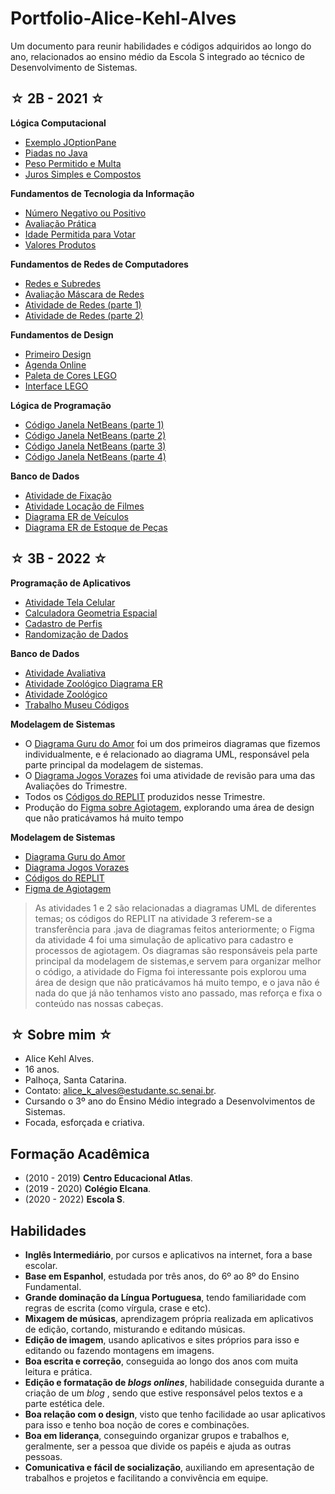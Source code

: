 # Portfolio-Alice-Kehl-Alves
Um documento para reunir habilidades e códigos adquiridos ao longo do ano, relacionados ao ensino médio da Escola S integrado ao técnico de Desenvolvimento de Sistemas.

## <b>☆ 2B - 2021 ☆</b>

<b>Lógica Computacional</b>

* [Exemplo JOptionPane](https://github.com/alicekal/Portfolio-Alice-Kehl-Alves/blob/main/logicacomputacional%3B/joptionpane.java)
* [Piadas no Java](https://github.com/alicekal/Portfolio-Alice-Kehl-Alves/blob/main/logicacomputacional/piadas.java)
* [Peso Permitido e Multa](https://github.com/alicekal/Portfolio-Alice-Kehl-Alves/blob/main/logicacomputacional/pesopermitido.java)
* [Juros Simples e Compostos](https://github.com/alicekal/Portfolio-Alice-Kehl-Alves/blob/main/logicacomputacional/juros.java)

<b>Fundamentos de Tecnologia da Informação</b>

* [Número Negativo ou Positivo](https://github.com/alicekal/Portfolio-Alice-Kehl-Alves/tree/main/fundamentosTI)
* [Avaliação Prática](https://github.com/alicekal/Portfolio-Alice-Kehl-Alves/blob/main/fundamentosTI/exemplos)
* [Idade Permitida para Votar](https://github.com/alicekal/Portfolio-Alice-Kehl-Alves/blob/main/fundamentosTI/permissaovotar.sh)
* [Valores Produtos](https://github.com/alicekal/Portfolio-Alice-Kehl-Alves/blob/main/fundamentosTI/valoresprodutos.sh)

<b>Fundamentos de Redes de Computadores</b>

* [Redes e Subredes](https://github.com/alicekal/Portfolio-Alice-Kehl-Alves/blob/main/redesdecomputadores/c6cf3005-a3a5-4887-9243-c00305aff1c9.jpg)
* [Avaliação Máscara de Redes](https://docs.google.com/document/d/1Z8kKml91VeEphNtsitQ_uAIfGFKD38o2uCOA5ZW7L1g/edit?usp=sharing)
* [Atividade de Redes (parte 1)](https://github.com/alicekal/Portfolio-Alice-Kehl-Alves/blob/main/redesdecomputadores/rc.jpg)
* [Atividade de Redes (parte 2)](https://github.com/alicekal/Portfolio-Alice-Kehl-Alves/blob/main/redesdecomputadores/20210908_082256.jpg)

<b>Fundamentos de Design</b>

* [Primeiro Design](https://www.figma.com/proto/8KdKmTbdq6AXI5nEB3qYOW/primeiro-design?node-id=1%3A6&starting-point-node-id=1%3A6)
* [Agenda Online](https://www.figma.com/proto/dfOGOBUkezAaxtkUsHLJjV/AgendaOnline?node-id=10%3A237&starting-point-node-id=10%3A237)
* [Paleta de Cores LEGO](https://docs.google.com/presentation/d/1zOdABBv0wKRFKAig5i6EsfqcoAUHNa-XNJmkFGU731Q/edit?usp=sharing)
* [Interface LEGO](https://www.figma.com/proto/biLt1rWeS4LdMx0SwJ7LIJ/LEGO-INTERFACE?node-id=2%3A4&starting-point-node-id=2%3A4)

<b>Lógica de Programação</b>

* [Código Janela NetBeans (parte 1)](https://github.com/alicekal/Portfolio-Alice-Kehl-Alves/blob/main/logicaprogramacao/codigojanela1.java)
* [Código Janela NetBeans (parte 2)](https://github.com/alicekal/Portfolio-Alice-Kehl-Alves/blob/main/logicaprogramacao/codigojanela2.java)
* [Código Janela NetBeans (parte 3)](https://github.com/alicekal/Portfolio-Alice-Kehl-Alves/blob/main/logicaprogramacao/codigojanela3.java)
* [Código Janela NetBeans (parte 4)](https://github.com/alicekal/Portfolio-Alice-Kehl-Alves/blob/main/logicaprogramacao/codigojanela4.java)

<b>Banco de Dados</b>

* [Atividade de Fixação](https://github.com/alicekal/Portfolio-Alice-Kehl-Alves/blob/main/bancodedados2021/atividadefixação.sql)
* [Atividade Locação de Filmes](https://github.com/alicekal/Portfolio-Alice-Kehl-Alves/blob/main/bancodedados2021/locacao.sql)
* [Diagrama ER de Veículos](https://drive.google.com/file/d/1NcOYDk1tJZ1s3--EYKBIr5e2aL3G5Pum/view?usp=sharing)
* [Diagrama ER de Estoque de Peças](https://drive.google.com/file/d/1c2jO6rocaU6xoqvmM3hTFCovnDzNMhtQ/view?usp=sharing)

## <b>☆ 3B - 2022 ☆</b>

<b>Programação de Aplicativos</b>

* [Atividade Tela Celular](https://docs.google.com/document/d/1Mel3yRDw8KxHC-U3wjfd6tEzG489Xllf7mPvWtlEh8s/edit?usp=sharing)
* [Calculadora Geometria Espacial](https://github.com/alicekal/Portfolio-Alice-Kehl-Alves/blob/main/programaçãoaplicativos/ColaGeometriaEspacial%20(1).zip)
* [Cadastro de Perfis](https://github.com/alicekal/Portfolio-Alice-Kehl-Alves/blob/main/programaçãoaplicativos/vanessa.zip)
* [Randomização de Dados](https://github.com/alicekal/Portfolio-Alice-Kehl-Alves/blob/main/programaçãoaplicativos/Random.zip)

<b>Banco de Dados</b>

* [Atividade Avaliativa](https://github.com/alicekal/Portfolio-Alice-Kehl-Alves/blob/main/bancodedados2022/atividadeavaliativa.sql)
* [Atividade Zoológico Diagrama ER](https://drive.google.com/file/d/1MBtlV1-zTDEbebQYTb5h0m1D83Nk-EHb/view?usp=sharing)
* [Atividade Zoológico](https://github.com/alicekal/Portfolio-Alice-Kehl-Alves/blob/main/bancodedados2022/codigoszoologico.sql)
* [Trabalho Museu Códigos](https://github.com/alicekal/Portfolio-Alice-Kehl-Alves/blob/main/bancodedados2022/atividademuseu.sql)
>

<b>Modelagem de Sistemas</b>

* O [Diagrama Guru do Amor](https://drive.google.com/file/d/19mNDhO8V3UjURRhF0zd_1pq5vCdJ60O8/view?usp=sharing) foi um dos primeiros diagramas que fizemos individualmente, e é relacionado ao diagrama UML, responsável pela parte principal da modelagem de sistemas.
* O [Diagrama Jogos Vorazes](https://drive.google.com/file/d/1kQtca4oFuFixPmKLCs-GfXmU0d9LL5as/view?usp=sharing) foi uma atividade de revisão para uma das Avaliações do Trimestre.
* Todos os [Códigos do REPLIT](https://replit.com/@aklice/RespectfulLastingDeal#presidiário/Pessoa.java) produzidos nesse Trimestre.
* Produção do [Figma sobre Agiotagem](https://www.figma.com/proto/OPSvyCtBvQAax7GFAglPk6/agiotagem?node-id=1%3A2&scaling=scale-down&page-id=0%3A1&starting-point-node-id=1%3A2), explorando uma área de design que não praticávamos há muito tempo

<b>Modelagem de Sistemas</b>

* [Diagrama Guru do Amor](https://drive.google.com/file/d/19mNDhO8V3UjURRhF0zd_1pq5vCdJ60O8/view?usp=sharing)
* [Diagrama Jogos Vorazes](https://drive.google.com/file/d/1kQtca4oFuFixPmKLCs-GfXmU0d9LL5as/view?usp=sharing)
* [Códigos do REPLIT](https://replit.com/@aklice/RespectfulLastingDeal#presidiário/Pessoa.java)
* [Figma de Agiotagem](https://www.figma.com/proto/OPSvyCtBvQAax7GFAglPk6/agiotagem?node-id=1%3A2&scaling=scale-down&page-id=0%3A1&starting-point-node-id=1%3A2)
> As atividades 1 e 2 são relacionadas a diagramas UML de diferentes temas; os códigos do REPLIT na atividade 3 referem-se a transferência para .java de diagramas feitos anteriormente; o Figma da atividade 4 foi uma simulação de aplicativo para cadastro e processos de agiotagem. Os diagramas são responsáveis pela parte principal da modelagem de sistemas,e servem para organizar melhor o código, a atividade do Figma foi interessante pois explorou uma área de design que não praticávamos há muito tempo, e o java não é nada do que já não tenhamos visto ano passado, mas reforça e fixa o conteúdo nas nossas cabeças. 

## <b>☆ Sobre mim ☆</b>

* Alice Kehl Alves.
* 16 anos.
* Palhoça, Santa Catarina.
* Contato: alice_k_alves@estudante.sc.senai.br.
* Cursando o 3º ano do Ensino Médio integrado a Desenvolvimentos de Sistemas.
* Focada, esforçada e criativa.

## Formação Acadêmica

* (2010 - 2019) <b>Centro Educacional Atlas</b>.
* (2019 - 2020) <b>Colégio Elcana</b>.
* (2020 - 2022) <b>Escola S</b>.

## Habilidades

* <b>Inglês Intermediário</b>, por cursos e aplicativos na internet, fora a base escolar.
* <b>Base em Espanhol</b>, estudada por três anos, do 6º ao 8º do Ensino Fundamental.
* <b>Grande dominação da Língua Portuguesa</b>, tendo familiaridade com regras de escrita (como vírgula, crase e etc).
* <b>Mixagem de músicas</b>, aprendizagem própria realizada em aplicativos de edição, cortando, misturando e editando músicas.
* <b>Edição de imagem</b>, usando aplicativos e sites próprios para isso e editando ou fazendo montagens em imagens.
* <b>Boa escrita e correção</b>, conseguida ao longo dos anos com muita leitura e prática.
* <b>Edição e formatação de<i> blogs onlines</i></b>, habilidade conseguida durante a criação de um <i> blog </i>, sendo que estive responsável pelos textos e a parte estética dele.
* <b>Boa relação com o design</b>, visto que tenho facilidade ao usar aplicativos para isso e tenho boa noção de cores e combinações.
* <b>Boa em liderança</b>, conseguindo organizar grupos e trabalhos e, geralmente, ser a pessoa que divide os papéis e ajuda as outras pessoas.
* <b>Comunicativa e fácil de socialização</b>, auxiliando em apresentação de trabalhos e projetos e facilitando a convivência em equipe.
